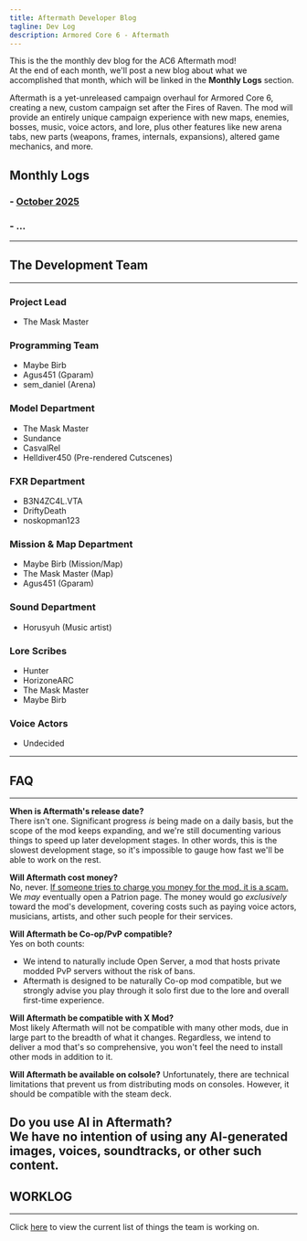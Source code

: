 ```yaml
---
title: Aftermath Developer Blog
tagline: Dev Log
description: Armored Core 6 - Aftermath
---
```


This is the the monthly dev blog for the AC6 Aftermath mod!  
At the end of each month, we'll post a new blog about what we accomplished that month, which will be linked in the **Monthly Logs** section.

Aftermath is a yet-unreleased campaign overhaul for Armored Core 6, creating a new, custom campaign set after the Fires of Raven. The mod will provide an entirely unique campaign experience with new maps, enemies, bosses, music, voice actors, and lore, plus other features like new arena tabs, new parts (weapons, frames, internals, expansions), altered game mechanics, and more.  

## Monthly Logs
### - [October 2025](2025-10-31-Afterblog.md)
### - ...

---

## The Development Team
---

### Project Lead
- The Mask Master

### Programming Team
- Maybe Birb
- Agus451 (Gparam)
- sem_daniel (Arena)

### Model Department
- The Mask Master
- Sundance
- CasvalRel
- Helldiver450 (Pre-rendered Cutscenes)

### FXR Department
- B3N4ZC4L.VTA
- DriftyDeath
- noskopman123

### Mission & Map Department
- Maybe Birb (Mission/Map)
- The Mask Master (Map)
- Agus451 (Gparam)

### Sound Department
- Horusyuh (Music artist)

### Lore Scribes
- Hunter
- HorizoneARC
- The Mask Master
- Maybe Birb

### Voice Actors
- Undecided
---
## FAQ
---

**When is Aftermath's release date?**  
There isn't one. Significant progress *is* being made on a daily basis, but the scope of the mod keeps expanding, and we're still documenting various things to speed up later development stages. In other words, this is the slowest development stage, so it's impossible to gauge how fast we'll be able to work on the rest.

**Will Aftermath cost money?**  
No, never. <ins>If someone tries to charge you money for the mod, it is a scam.</ins>  
We *may* eventually open a Patrion page. The money would go *exclusively* toward the mod's development, covering costs such as paying voice actors, musicians, artists, and other such people for their services.

**Will Aftermath be Co-op/PvP compatible?**  
Yes on both counts: 
- We intend to naturally include Open Server, a mod that hosts private modded PvP servers without the risk of bans.
- Aftermath is designed to be naturally Co-op mod compatible, but we strongly advise you play through it solo first due to the lore and overall first-time experience.

**Will Aftermath be compatible with X Mod?**  
Most likely Aftermath will not be compatible with many other mods, due in large part to the breadth of what it changes. Regardless, we intend to deliver a mod that's so comprehensive, you won't feel the need to install other mods in addition to it.

**Will Aftermath be available on colsole?**
Unfortunately, there are technical limitations that prevent us from distributing mods on consoles. However, it should be compatible with the steam deck.

**Do you use AI in Aftermath?**  
We have no intention of using any AI-generated images, voices, soundtracks, or other such content.  
---

## WORKLOG
---

Click [here](worklog.md) to view the current list of things the team is working on.
